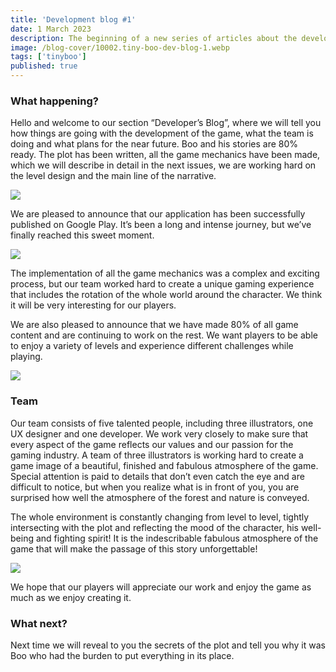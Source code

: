 ```yaml
---
title: 'Development blog #1'
date: 1 March 2023
description: The beginning of a new series of articles about the development of our mobile game about Boo!
image: /blog-cover/10002.tiny-boo-dev-blog-1.webp
tags: ['tinyboo']
published: true
---
```


### What happening?

Hello and welcome to our section “Developer’s Blog”, where we will tell you how things are going with the development of the game, what the team is doing and what plans for the near future. Boo and his stories are 80% ready. The plot has been written, all the game mechanics have been made, which we will describe in detail in the next issues, we are working hard on the level design and the main line of the narrative.

<Image src="/blog-content/10002-tiny-boo-dev-blog-1/tiny-boo-dev-blog-1-1.webp"></Image>

We are pleased to announce that our application has been successfully published on Google Play. It’s been a long and intense journey, but we’ve finally reached this sweet moment.

<Image src="/blog-content/10002-tiny-boo-dev-blog-1/tiny-boo-dev-blog-1-2.webp"></Image>

The implementation of all the game mechanics was a complex and exciting process, but our team worked hard to create a unique gaming experience that includes the rotation of the whole world around the character. We think it will be very interesting for our players.

We are also pleased to announce that we have made 80% of all game content and are continuing to work on the rest. We want players to be able to enjoy a variety of levels and experience different challenges while playing.

<Image src="/blog-content/10002-tiny-boo-dev-blog-1/tiny-boo-dev-blog-1-3.webp"></Image>

### Team

Our team consists of five talented people, including three illustrators, one UX designer and one developer. We work very closely to make sure that every aspect of the game reflects our values and our passion for the gaming industry. A team of three illustrators is working hard to create a game image of a beautiful, finished and fabulous atmosphere of the game. Special attention is paid to details that don’t even catch the eye and are difficult to notice, but when you realize what is in front of you, you are surprised how well the atmosphere of the forest and nature is conveyed.

The whole environment is constantly changing from level to level, tightly intersecting with the plot and reflecting the mood of the character, his well-being and fighting spirit! It is the indescribable fabulous atmosphere of the game that will make the passage of this story unforgettable!

<Image src="/blog-content/10002-tiny-boo-dev-blog-1/tiny-boo-dev-blog-1-4.webp"></Image>

We hope that our players will appreciate our work and enjoy the game as much as we enjoy creating it.

### What next?

Next time we will reveal to you the secrets of the plot and tell you why it was Boo who had the burden to put everything in its place.
